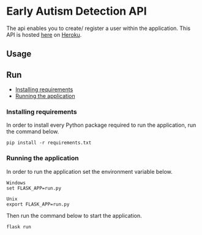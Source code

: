 # Early Autism Detection API

The api enables you to create/ register a user within the application.
This API is hosted [here](https://datax-ead-api.herokuapp.com/) on [Heroku](heroku.com).

## Usage

## Run
- [Installing requirements](#installing-requirements)
- [Running the application](#running-the-application)

### Installing requirements
In order to install every Python package required to run the application, run the command below.
```
pip install -r requirements.txt
```

### Running the application
In order to run the application set the environment variable below.
```
Windows
set FLASK_APP=run.py

Unix
export FLASK_APP=run.py
```
Then run the command below to start the application.
```
flask run
```
